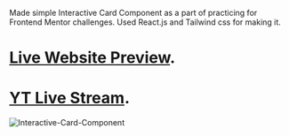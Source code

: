 Made simple Interactive Card Component as a part of practicing for Frontend Mentor challenges. Used React.js and Tailwind css for making it.

# [Live Website Preview](https://frontmentor6nikola93.netlify.app/).

# [YT Live Stream](https://www.youtube.com/watch?v=_8Gl5tKTde0&t=3041s).

![Interactive-Card-Component](https://user-images.githubusercontent.com/95870159/207182782-eba85190-d99f-4557-9c92-9c040aced9b2.png)
